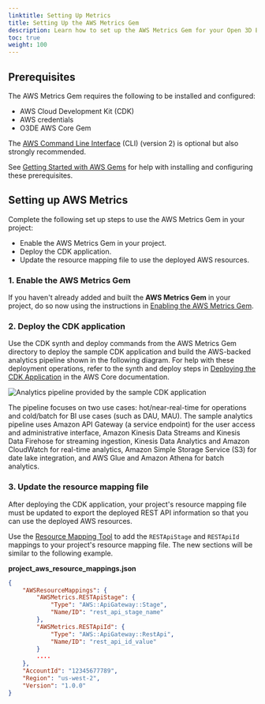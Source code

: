 ```yaml
---
linktitle: Setting Up Metrics
title: Setting Up the AWS Metrics Gem
description: Learn how to set up the AWS Metrics Gem for your Open 3D Engine (O3DE) project.
toc: true
weight: 100
---
```


## Prerequisites

The AWS Metrics Gem requires the following to be installed and configured:

* AWS Cloud Development Kit (CDK)
* AWS credentials
* O3DE AWS Core Gem

The [AWS Command Line Interface](https://docs.aws.amazon.com/cli/latest/userguide/cli-chap-welcome.html) (CLI) (version 2) is optional but also strongly recommended.

See [Getting Started with AWS Gems](/docs/user-guide/gems/reference/aws/aws-core/getting-started.md) for help with installing and configuring these prerequisites.

## Setting up AWS Metrics

Complete the following set up steps to use the AWS Metrics Gem in your project:

* Enable the AWS Metrics Gem in your project.
* Deploy the CDK application.
* Update the resource mapping file to use the deployed AWS resources.

### 1. Enable the AWS Metrics Gem

If you haven't already added and built the **AWS Metrics Gem** in your project, do so now using the instructions in [Enabling the AWS Metrics Gem](./_index.md#enabling-the-aws-metrics-gem).

### 2. Deploy the CDK application

Use the CDK synth and deploy commands from the AWS Metrics Gem directory to deploy the sample CDK application and build the AWS-backed analytics pipeline shown in the following diagram. For help with these deployment operations, refer to the synth and deploy steps in [Deploying the CDK Application](/docs/user-guide/gems/reference/aws/aws-core/cdk-application.md) in the AWS Core documentation.

![Analytics pipeline provided by the sample CDK application](/images/user-guide/gems/reference/aws/aws-metrics/sample-analytics-pipeline.png)

The pipeline focuses on two use cases: hot/near-real-time for operations and cold/batch for BI use cases (such as DAU, MAU). The sample analytics pipeline uses Amazon API Gateway (a service endpoint) for the user access and administrative interface, Amazon Kinesis Data Streams and Kinesis Data Firehose for streaming ingestion, Kinesis Data Analytics and Amazon CloudWatch for real-time analytics, Amazon Simple Storage Service (S3) for date lake integration, and AWS Glue and Amazon Athena for batch analytics.

### 3. Update the resource mapping file

After deploying the CDK application, your project's resource mapping file must be updated to export the deployed REST API information so that you can use the deployed AWS resources.

Use the [Resource Mapping Tool](/docs/user-guide/gems/reference/aws/aws-core/resource-mapping-tool.md) to add the `RESTApiStage` and `RESTApiId` mappings to your project's resource mapping file. The new sections will be similar to the following example.

**project_aws_resource_mappings.json**

```json
{
    "AWSResourceMappings": {
        "AWSMetrics.RESTApiStage": {
            "Type": "AWS::ApiGateway::Stage",
            "Name/ID": "rest_api_stage_name"
        },
        "AWSMetrics.RESTApiId": {
            "Type": "AWS::ApiGateway::RestApi",
            "Name/ID": "rest_api_id_value"
        }
        ....
    },
    "AccountId": "12345677789",
    "Region": "us-west-2",
    "Version": "1.0.0"
}
```
